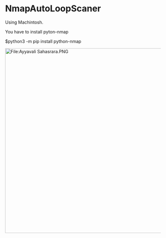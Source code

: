 # NmapAutoLoopScaner
Using Machintosh.

You have to install pyton-nmap

$python3 -m pip install python-nmap


<img alt="File:Ayyavali Sahasrara.PNG" src="https://upload.wikimedia.org/wikipedia/commons/thumb/7/71/Ayyavali_Sahasrara.PNG/615px-Ayyavali_Sahasrara.PNG?20070227215344" decoding="async" srcset="https://upload.wikimedia.org/wikipedia/commons/7/71/Ayyavali_Sahasrara.PNG?20070227215344 1.5x" data-file-width="650" data-file-height="634" width="615" height="600">
